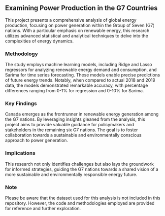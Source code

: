 ## Examining Power Production in the G7 Countries

This project presents a comprehensive analysis of global energy production, focusing on power generation within the Group of Seven (G7) nations. With a particular emphasis on renewable energy, this research utilizes advanced statistical and analytical techniques to delve into the complexities of energy dynamics.

### Methodology

The study employs machine learning models, including Ridge and Lasso regressors for analyzing renewable energy demand and consumption, and Sarima for time series forecasting. These models enable precise predictions of future energy trends. Notably, when compared to actual 2018 and 2019 data, the models demonstrated remarkable accuracy, with percentage differences ranging from 0-1% for regression and 0-10% for Sarima.

### Key Findings

Canada emerges as the frontrunner in renewable energy generation among the G7 nations. By leveraging insights gleaned from the analysis, this project aims to provide valuable guidance for policymakers and stakeholders in the remaining six G7 nations. The goal is to foster collaboration towards a sustainable and environmentally conscious approach to power generation.

### Implications

This research not only identifies challenges but also lays the groundwork for informed strategies, guiding the G7 nations towards a shared vision of a more sustainable and environmentally responsible energy future.

### Note

Please be aware that the dataset used for this analysis is not included in this repository. However, the code and methodologies employed are provided for reference and further exploration.